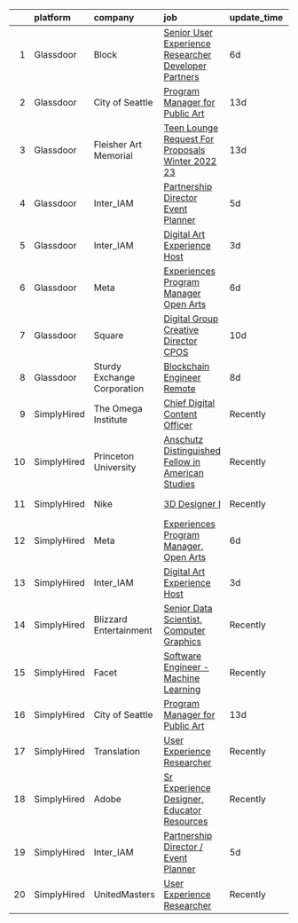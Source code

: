 

|    | platform    | company                     | job                                                                                                                                                                                                                                                                                                                      | update_time   | location          |
|---:|:------------|:----------------------------|:-------------------------------------------------------------------------------------------------------------------------------------------------------------------------------------------------------------------------------------------------------------------------------------------------------------------------|:--------------|:------------------|
|  1 | Glassdoor   | Block                       | [Senior User Experience Researcher  Developer   Partners](https://www.glassdoor.com/partner/jobListing.htm?pos=108&ao=1136043&s=58&guid=00000182d8f54e19b3a4f328173653d1&src=GD_JOB_AD&t=SR&vt=w&cs=1_29dabb0c&cb=1661497331382&jobListingId=1008082214085&jrtk=3-0-1gbcfaji5gfoq801-1gbcfajii2g8u000-7e94a9cd1a85741a-) | 6d            | New York, NY      |
|  2 | Glassdoor   | City of Seattle             | [Program Manager for Public Art](https://www.glassdoor.com/partner/jobListing.htm?pos=104&ao=1136043&s=58&guid=00000182d8f54e19b3a4f328173653d1&src=GD_JOB_AD&t=SR&vt=w&cs=1_37f93018&cb=1661497331381&jobListingId=1008069035725&jrtk=3-0-1gbcfaji5gfoq801-1gbcfajii2g8u000-27538df194d2cfde-)                          | 13d           | Washington State  |
|  3 | Glassdoor   | Fleisher Art Memorial       | [Teen Lounge Request For Proposals  Winter 2022 23](https://www.glassdoor.com/partner/jobListing.htm?pos=107&ao=1136043&s=58&guid=00000182d8f54e19b3a4f328173653d1&src=GD_JOB_AD&t=SR&vt=w&cs=1_860df730&cb=1661497331382&jobListingId=1008069323822&jrtk=3-0-1gbcfaji5gfoq801-1gbcfajii2g8u000-8467327c19ec71f5-)       | 13d           | Philadelphia, PA  |
|  4 | Glassdoor   | Inter_IAM                   | [Partnership Director   Event Planner](https://www.glassdoor.com/partner/jobListing.htm?pos=102&ao=1136043&s=58&guid=00000182d8f54e19b3a4f328173653d1&src=GD_JOB_AD&t=SR&vt=w&ea=1&cs=1_21737063&cb=1661497331381&jobListingId=1008082377247&jrtk=3-0-1gbcfaji5gfoq801-1gbcfajii2g8u000-3b17702d11cb6601-)               | 5d            | Manhattan         |
|  5 | Glassdoor   | Inter_IAM                   | [Digital Art Experience Host](https://www.glassdoor.com/partner/jobListing.htm?pos=105&ao=1136043&s=58&guid=00000182d8f54e19b3a4f328173653d1&src=GD_JOB_AD&t=SR&vt=w&ea=1&cs=1_8f238be0&cb=1661497331381&jobListingId=1008086032988&jrtk=3-0-1gbcfaji5gfoq801-1gbcfajii2g8u000-0b7f226d2869b001-)                        | 3d            | New York, NY      |
|  6 | Glassdoor   | Meta                        | [Experiences Program Manager  Open Arts](https://www.glassdoor.com/partner/jobListing.htm?pos=101&ao=1136043&s=58&guid=00000182d8f54e19b3a4f328173653d1&src=GD_JOB_AD&t=SR&vt=w&cs=1_1a0fc3f0&cb=1661497331381&jobListingId=1008081436382&jrtk=3-0-1gbcfaji5gfoq801-1gbcfajii2g8u000-028a6b7ff81718d7-)                  | 6d            | Menlo Park, CA    |
|  7 | Glassdoor   | Square                      | [Digital Group Creative Director  CPOS](https://www.glassdoor.com/partner/jobListing.htm?pos=106&ao=1136043&s=58&guid=00000182d8f54e19b3a4f328173653d1&src=GD_JOB_AD&t=SR&vt=w&cs=1_0cf785f3&cb=1661497331381&jobListingId=1008072943733&jrtk=3-0-1gbcfaji5gfoq801-1gbcfajii2g8u000-b60cda63394609e2-)                   | 10d           | Portland, OR      |
|  8 | Glassdoor   | Sturdy Exchange Corporation | [Blockchain Engineer  Remote ](https://www.glassdoor.com/partner/jobListing.htm?pos=103&ao=1136043&s=58&guid=00000182d8f54e19b3a4f328173653d1&src=GD_JOB_AD&t=SR&vt=w&ea=1&cs=1_d4943153&cb=1661497331381&jobListingId=1008076436726&jrtk=3-0-1gbcfaji5gfoq801-1gbcfajii2g8u000-00eff58dac326956-)                       | 8d            | Remote            |
|  9 | SimplyHired | The Omega Institute         | [Chief Digital Content Officer](https://www.simplyhired.com/job/G1D9FkrcxrKb089KGIhcUtufe9nAciOmz-Z9jgwfR-iIJFIjtOIiiw?q=generative+artist)                                                                                                                                                                              | Recently      | Rhinebeck, NY     |
| 10 | SimplyHired | Princeton University        | [Anschutz Distinguished Fellow in American Studies](https://www.simplyhired.com/job/NAnWcmSWvXMey4nJk7OeFV620QldnOmxcbEjZqc3i3iIilL8cRtg4g?q=generative+artist)                                                                                                                                                          | Recently      | Princeton, NJ     |
| 11 | SimplyHired | Nike                        | [3D Designer I](https://www.simplyhired.com/job/VIQl9bidPdjdl0kOo8f4Xb6lk-Uf1P7aGtvTl07Ays0ZyFkZ8ibgWA?q=generative+artist)                                                                                                                                                                                              | Recently      | Beaverton, OR     |
| 12 | SimplyHired | Meta                        | [Experiences Program Manager, Open Arts](https://www.simplyhired.com/job/39LFdVDZkOVzjzuKxDh39-uXR6pKfcGOkABaQ3gkkuENYK4d0Gs1Og?q=generative+artist)                                                                                                                                                                     | 6d            | Menlo Park, CA    |
| 13 | SimplyHired | Inter_IAM                   | [Digital Art Experience Host](https://www.simplyhired.com/job/zkX7QnehxTBq47O1KffPpItQPYEflAD4CIRBzMuNp6SwtULAv4twvg?q=generative+artist)                                                                                                                                                                                | 3d            | New York, NY      |
| 14 | SimplyHired | Blizzard Entertainment      | [Senior Data Scientist, Computer Graphics](https://www.simplyhired.com/job/FiskW-Gz-FCAVeSnphMRdyWJsI2KrVP0qig6JTACI2hq1lHJkEOfoA?q=generative+artist)                                                                                                                                                                   | Recently      | Irvine, CA        |
| 15 | SimplyHired | Facet                       | [Software Engineer - Machine Learning](https://www.simplyhired.com/job/rRl7LpYqGiIowLAwzbrNzMgXtXTFbKgtp-z9fo66PKEqX4Q6nYlO_w?q=generative+artist)                                                                                                                                                                       | Recently      | San Francisco, CA |
| 16 | SimplyHired | City of Seattle             | [Program Manager for Public Art](https://www.simplyhired.com/job/wtB7DfD8e7HBKqF53IUAFMrrCUd5awHZEwcMnWuetrizc4hidg6RJw?q=generative+artist)                                                                                                                                                                             | 13d           | Washington State  |
| 17 | SimplyHired | Translation                 | [User Experience Researcher](https://www.simplyhired.com/job/QhlNO6tzMwLs37zg_ddKmO4yszqOHywEf52ejSJjLxlJv-xSNn1VpQ?q=generative+artist)                                                                                                                                                                                 | Recently      | San Francisco, CA |
| 18 | SimplyHired | Adobe                       | [Sr Experience Designer, Educator Resources](https://www.simplyhired.com/job/PpsuDGyQ2nbHFlShxFbZkXZ9lPWta7FwxR9ZFFcFidmNaoyEe9I5Ug?q=generative+artist)                                                                                                                                                                 | Recently      | San Francisco, CA |
| 19 | SimplyHired | Inter_IAM                   | [Partnership Director / Event Planner](https://www.simplyhired.com/job/bYdIeg6jYtnUVZI7eu8GFczxOTVmUhZwxsoqI15VPfRTHPPDjGVBIw?q=generative+artist)                                                                                                                                                                       | 5d            | Manhattan, NY     |
| 20 | SimplyHired | UnitedMasters               | [User Experience Researcher](https://www.simplyhired.com/job/8XM5DpGjYzxSQZvpz__rV21LPdlP8huVLxt47BNjIvSePkgehAk8zQ?q=generative+artist)                                                                                                                                                                                 | Recently      | San Francisco, CA |